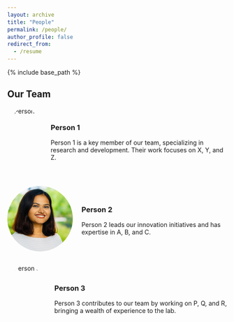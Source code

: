 ```yaml
---
layout: archive
title: "People"
permalink: /people/
author_profile: false
redirect_from:
  - /resume
---
```


{% include base_path %}

## Our Team

<!-- Person 1 -->
<div style="display: flex; align-items: center; margin-bottom: 30px;">
  <img src="/images/profile.jpg" alt="Person 1" style="width: 150px; height: 150px; border-radius: 50%; margin-right: 20px;">
  <div>
    <h3>Person 1</h3>
    <p>Person 1 is a key member of our team, specializing in research and development. Their work focuses on X, Y, and Z.</p>
  </div>
</div>

<!-- Person 2 -->
<div style="display: flex; align-items: center; margin-bottom: 30px;">
  <img src="/images/headshot_NT.jpg" alt="Person 2" style="width: 150px; height: 150px; border-radius: 50%; margin-right: 20px;">
  <div>
    <h3>Person 2</h3>
    <p>Person 2 leads our innovation initiatives and has expertise in A, B, and C.</p>
  </div>
</div>

<!-- Person 3 -->
<div style="display: flex; align-items: center; margin-bottom: 30px;">
  <img src="/files/headshots/person3.jpg" alt="Person 3" style="width: 150px; height: 150px; border-radius: 50%; margin-right: 20px;">
  <div>
    <h3>Person 3</h3>
    <p>Person 3 contributes to our team by working on P, Q, and R, bringing a wealth of experience to the lab.</p>
  </div>
</div>
